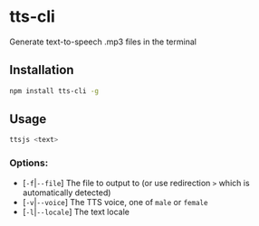 # tts-cli

Generate text-to-speech .mp3 files in the terminal

## Installation

```bash
npm install tts-cli -g
```

## Usage

```bash
ttsjs <text>
```

### Options:
- [`-f`|`--file`] The file to output to (or use redirection `>` which is automatically detected)
- [`-v`|`--voice`] The TTS voice, one of `male` or `female`
- [`-l`|`--locale`] The text locale